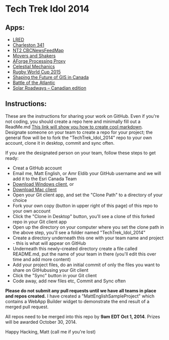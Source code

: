 Tech Trek Idol 2014
==================

## Apps:
* [LRED](https://github.com/EsriCanada/TechTrek_Idol_2014/tree/master/LRED)
* [Charleston 341](https://github.com/EsriCanada/TechTrek_Idol_2014/tree/master/Charleston341)
* [NT2 CBCNewsFeedMap](https://github.com/EsriCanada/TechTrek_Idol_2014/tree/master/NT2_CBCNewsFeedMap)
* [Movers and Shakers](https://github.com/EsriCanada/TechTrek_Idol_2014/tree/master/Movers_and_Shakers)
* [AForge Processing Proxy](https://github.com/EsriCanada/TechTrek_Idol_2014/tree/master/Approx)
* [Celestial Mechanics](https://github.com/EsriCanada/TechTrek_Idol_2014/tree/master/CelestialMechanics)
* [Rugby World Cup 2015](https://github.com/EsriCanada/TechTrek_Idol_2014/tree/master/SMAPS/Rugby%20World%20Cup%202015)
* [Shaping the Future of GIS in Canada](https://github.com/EsriCanada/TechTrek_Idol_2014/tree/master/SMAPS/Shaping%20the%20Future%20of%20GIS%20in%20Canada)
* [Battle of the Atlantic](https://github.com/EsriCanada/TechTrek_Idol_2014/tree/master/AnEastCoastCanadianPort)
* [Solar Roadways – Canadian edition](https://github.com/EsriCanada/TechTrek_Idol_2014/tree/master/Hayleigh_Shannon_Cameron)

## Instructions:
These are the instructions for sharing your work on GitHub. Even if you're not coding, you should create a repo here and minimally fill out a ReadMe.md [This link will show you how to create cool markdown](http://markdownlivepreview.com).  Designate someone on your team to create a repo for your project; the general flow will be to fork the "TechTrek_Idol_2014" repo to your own account, clone it in desktop, commit and sync often.  

If you are the designated person on your team, follow these steps to get ready:

* Creat a GitHub account
* Email me, Matt English, or Amr Eldib your GitHub username and we will add it to the Esri Canada Team
* [Download Windows client](https://windows.github.com), or 
* [Download Mac client](https://mac.github.com)
* Open your Git client app, and set the "Clone Path" to a directory of your choice
* Fork your own copy (button in upper right of this page) of this repo to your own account
* Click the "Clone in Desktop" button, you'll see a clone of this forked repo in your Git client app
* Open up the directory on your computer where you set the clone path in the above step, you'll see a folder named "TechTrek_Idol_2014"
* Create a directory underneath this one with your team name and project - this is what will appear on GitHub
* Underneath this newly-created directory create a file called README.md, put the name of your team in there (you'll edit this over time and add more content)
* Add your project files, do an initial commit of only the files you want to share on GitHubusing your Git client
* Click the "Sync" button in your Git client
* Code away, add new files etc, Commit and Sync often

**Please do not submit any pull requests until we have all teams in place and repos created.** I have created a "MattEnglishSampleProject" which contains a WebApp Builder widget to demonstrate the end result of a merged pull request. 


All repos need to be merged into this repo by **9am EDT Oct 1, 2014**. Prizes will be awarded October 30, 2014.


Happy Hacking, Matt (call me if you're lost)

